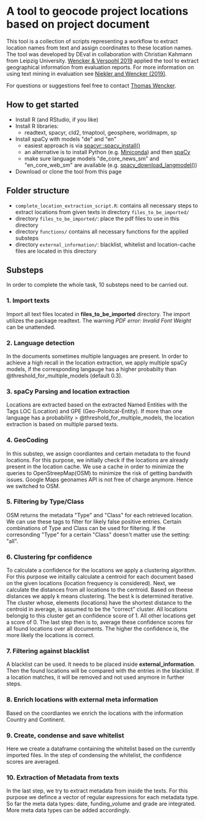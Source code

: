 # A tool to geocode project locations based on project document
This tool is a collection of scripts representing a workflow to extract location names from text and assign coordinates to these location names. The tool was developed by DEval in collaboration with Christian Kahmann from Leipzig University. [Wencker & Verspohl 2019](https://www.deval.org/files/content/Dateien/Evaluierung/Berichte/2020/DEval_Report_3_2019_German_Development_Cooperation_in_Fragile_Contexts.pdf) applied the tool to extract geographical information from evaluation reports. For more information on using text mining in evaluation see [Niekler and Wencker (2019)](http://www.deval.org/files/content/Dateien/Evaluierung/Policy_Briefs/2019/DEval_69_Policy%20Brief%201.19_Text%20Mining_EN_web.pdf).

For questions or suggestions feel free to contact [Thomas Wencker](mailto:thomas.wencker@deval.org?subject=[GitHub]GeoTex).

## How to get started
* Install R (and RStudio, if you like)
* Install R libraries:
  + readtext, spacyr, cld2, tmaptool, geosphere, worldmapm, sp
* Install spaCy with models "de" and "en" 
  + easiest approach is via [spacyr::spacy_install()](https://rdrr.io/cran/spacyr/man/spacy_install.html)
  + an alternative is to install Python (e.g. [Miniconda](https://conda.io/miniconda.html)) and then [spaCy](https://spacy.io/usage/)
  + make sure language models "de_core_news_sm" and "en_core_web_sm" are available (e.g. [spacy_download_langmodel()](https://rdrr.io/cran/spacyr/man/spacy_download_langmodel.html))
* Download or clone the tool from this page

## Folder structure
* `complete_location_extraction_script.R`: contains all necessary steps to extract locations from given texts in directory `files_to_be_imported/` 
* directory `files_to_be_imported/`: place the pdf files to use in this directory
* directory `functions/` contains all necessary functions for the applied substeps
* directory `external_information/`: blacklist, whitelist and location-cache files are located in this directory

## Substeps
In order to complete the whole task, 10 substeps need to be carried out.
### 1. Import texts
Import all text files located in **files_to_be_imported** directory. The import utilizes the package readtext. The warning *PDF error: Invalid Font Weight* can be unattended.
### 2. Language detection
In the documents sometimes multiple languages are present. In order to achieve a high recall in the location extraction, we apply multiple spaCy models, if the corresponding langauge has a higher probabilty than @threshold_for_multiple_models (default 0.3). 

### 3. spaCy Parsing and location extraction
Locations are extracted based on the extracted Named Entities with the Tags LOC (Location) and GPE (Geo-Poloitcal-Entity).
If more than one language has a probability > @threshold_for_multiple_models, the location extraction is based on multiple parsed texts.

### 4. GeoCoding
In this substep, we assign coordiantes and certain metadata to the found locations. For this purpose, we initially check if the locations are already present in the location cache. We use a cache in order to minimize the queries to OpenStreepMap(OSM) to minimize the risk of getting bandwith issues. Google Maps geonames API is not free of charge anymore. Hence we switched to OSM.

### 5. Filtering by Type/Class
OSM returns the metadata "Type" and "Class" for each retrieved location. We can use these tags to filter for likely false positive entries. Certain combinations of Type and Class can be used for filtering. If the corresonding "Type" for a certain "Class" doesn't matter use the setting: "all".

### 6. Clustering fpr confidence
To calculate a confidence for the locations we apply a clustering algorithm. For this purpose we initailly calculate a centroid for each document based on the given locations (location frequency is considered). Next, we calculate the distances from all locations to the centroid. Based on theese distances we apply k means clustering. The best k is determined iterative. The cluster whose, elements (locations) have the shortest distance to the centroid in average, is assumed to be the "correct" cluster. All locations belongig to this cluster get an confidence score of 1. All other locations get a score of 0.
The last step then is to, average these confidence scores for all found locations over all documents. The higher the confidence is, the more likely the locations is correct.

### 7. Filtering against blacklist
A blacklist can be used. It needs to be placed inside **external_information**. Then the found locations will be compared with the entries in the blacklist. If a location matches, it will be removed and not used anymore in further steps.

### 8. Enrich locations with external meta information
Based on the coordiantes we enrich the locations with the information Country and Continent.

### 9. Create, condense and save whitelist
Here we create a dataframe containing the whitelist based on the currently imported files. In the step of condensing the whitelist, the confidence scores are averaged.

### 10. Extraction of Metadata from texts
In the last step, we try to extract metadata from inside the texts. For this purpose we defince a vector of regular expressions for each metadata type. So far the meta data types: date, funding_volume and grade are integrated. More meta data types can be added accordingly. 
